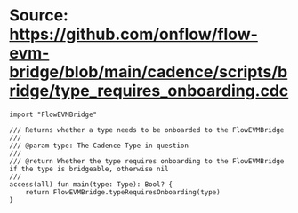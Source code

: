 # Source: https://github.com/onflow/flow-evm-bridge/blob/main/cadence/scripts/bridge/type_requires_onboarding.cdc

```
import "FlowEVMBridge"

/// Returns whether a type needs to be onboarded to the FlowEVMBridge
///
/// @param type: The Cadence Type in question
///
/// @return Whether the type requires onboarding to the FlowEVMBridge if the type is bridgeable, otherwise nil
///
access(all) fun main(type: Type): Bool? {
    return FlowEVMBridge.typeRequiresOnboarding(type)
}

```